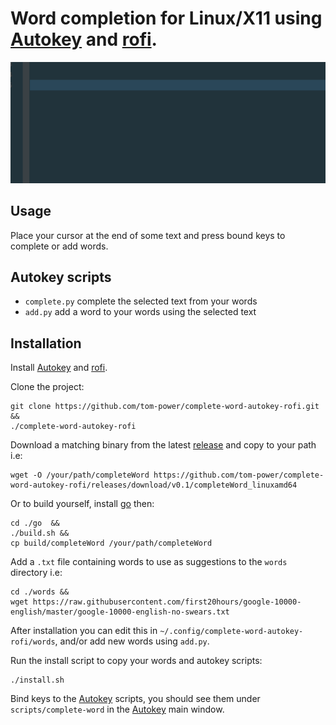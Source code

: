 # Word completion for Linux/X11 using [Autokey](https://github.com/autokey/autokey) and [rofi](https://github.com/davatorium/rofi).

![Alt Text](https://github.com/tom-power/complete-word-autokey-rofi/blob/master/assets/demo.gif)

## Usage

Place your cursor at the end of some text and press bound keys to complete or add words.

## Autokey scripts

- `complete.py` complete the selected text from your words
- `add.py` add a word to your words using the selected text

## Installation

Install [Autokey](https://github.com/autokey/autokey) and [rofi](https://github.com/davatorium/rofi).

Clone the project:

```
git clone https://github.com/tom-power/complete-word-autokey-rofi.git &&
./complete-word-autokey-rofi
```

Download a matching binary from the latest [release](https://github.com/tom-power/complete-word-autokey-rofi/releases) and copy to your path i.e:

```
wget -O /your/path/completeWord https://github.com/tom-power/complete-word-autokey-rofi/releases/download/v0.1/completeWord_linuxamd64
```

Or to build yourself, install [go](https://golang.org/) then:

```
cd ./go  &&
./build.sh &&
cp build/completeWord /your/path/completeWord

```

Add a `.txt` file containing words to use as suggestions to the `words` directory i.e:

```
cd ./words &&
wget https://raw.githubusercontent.com/first20hours/google-10000-english/master/google-10000-english-no-swears.txt
```

After installation you can edit this in `~/.config/complete-word-autokey-rofi/words`, and/or add new words using `add.py`.

Run the install script to copy your words and autokey scripts:

```
./install.sh
```

Bind keys to the [Autokey](https://github.com/autokey/autokey) scripts, you should see them under `scripts/complete-word` in the [Autokey](https://github.com/autokey/autokey) main window.


